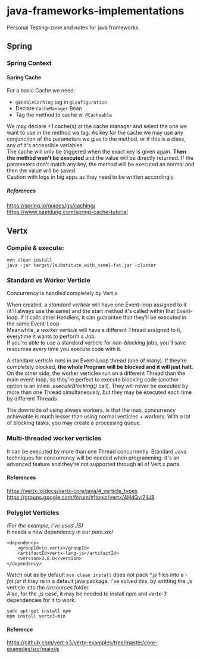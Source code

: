 # java-frameworks-implementations
Personal Testing-zone and notes for java frameworks.

## Spring
### Spring Context
#### Spring Cache
For a basic Cache we need:  
* `@EnableCaching` tag in `@Configuration`  
* Declare `CacheManager` Bean  
* Tag the method to cache w. `@Cacheable`   

We may declare +1 cache(s) at the cache manager and select the one we want to use in the method we tag. As key for the cache we may use any conjunction of the parameters we give to the method, or if this is a class, any of it's accessible variables.  
The cache will only be triggered when the exact key is given again. **Then the method won't be executed** and the value will be directly returned. If the parameters don't match any key, the method will be executed as normal and then the value will be saved.  
Caution with logs in big apps as they need to be written accordingly.

##### References
https://spring.io/guides/gs/caching/  
https://www.baeldung.com/spring-cache-tutorial

## Vertx
### Compile & execute:  
```
mvn clean install  
java -jar target/[substitute_with_name]-fat.jar -cluster
```

### Standard vs Worker Verticle
Concurrency is handled completely by Vert.x  

When created, a _standard verticle_ will have one Event-loop assigned to it (it'll always use the same) and the start method it's called within that Event-loop.
If it calls other Handlers, it can guarantee that they'll be executed in the same Event-Loop  
Meanwhile, a _worker verticle_ will have a different Thread assigned to it, everytime it wants to perform a Job.  
If you're able to use a standard verticle for _non-blocking_ jobs, you'll save resources every time you execute code with it.  

A standard verticle runs in an Event-Loop thread (one of many). If they're completely blocked, **the whole Program will be blocked and it will just halt.**
On the other side, the worker verticles run on a different Thread than the main event-loop, so they're perfect to execute blocking code (another option is an inline _.executeBlocking()_ call). They will never be executed by more than one Thread simultaneously, but they may be executed each time by different Threads.

The downside of using always workers, is that the max. concurrency achievable is much lesser than using normal verticles + workers. With a lot of blocking tasks, you may create a processing queue.

### Multi-threaded worker verticles  
It can be executed by more than one Thread concurrently. Standard Java techniques for concurrency will be needed when programming. It's an advanced feature and they're not supported through all of Vert.x parts.   

#### References  
https://vertx.io/docs/vertx-core/java/#_verticle_types  
https://groups.google.com/forum/#!topic/vertx/4HdQvi2jIJ8

### Polyglot Verticles  
_(For the example, I've used JS)_  
It needs a new dependency in our _pom.xml_
```
<dependency>
    <groupId>io.vertx</groupId>
    <artifactId>vertx-lang-js</artifactId>
    <version>3.0.0</version>
</dependency>
```  
Watch out as by default `mvn clean install` does not pack _*.js_ files into a _-fat.jar_ if they're in a default java package. I've solved this, by writting the _.js_ verticle into the _/resources_ folder.  
Also, for the _.js_ case, it may be needed to install _npm_ and _vertx-3_ dependencies for it to work.  
```
sudo apt-get install npm
npm install vertx3-min
```  
#### Reference  
https://github.com/vert-x3/vertx-examples/tree/master/core-examples/src/main/js
